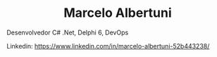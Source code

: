 <h1 align="center">Marcelo Albertuni</h1>

Desenvolvedor C# .Net, Delphi 6, DevOps

Linkedin: https://www.linkedin.com/in/marcelo-albertuni-52b443238/
